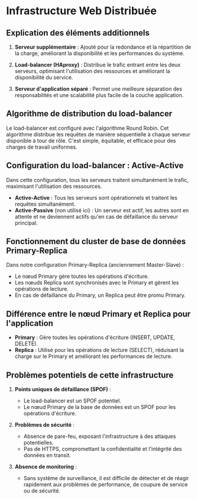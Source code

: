 # Infrastructure Web Distribuée

## Explication des éléments additionnels

1. **Serveur supplémentaire** : Ajouté pour la redondance et la répartition de la charge, améliorant la disponibilité et les performances du système.

2. **Load-balancer (HAproxy)** : Distribue le trafic entrant entre les deux serveurs, optimisant l'utilisation des ressources et améliorant la disponibilité du service.

3. **Serveur d'application séparé** : Permet une meilleure séparation des responsabilités et une scalabilité plus facile de la couche application.

## Algorithme de distribution du load-balancer

Le load-balancer est configuré avec l'algorithme Round Robin. Cet algorithme distribue les requêtes de manière séquentielle à chaque serveur disponible à tour de rôle. C'est simple, équitable, et efficace pour des charges de travail uniformes.

## Configuration du load-balancer : Active-Active

Dans cette configuration, tous les serveurs traitent simultanément le trafic, maximisant l'utilisation des ressources.

- **Active-Active** : Tous les serveurs sont opérationnels et traitent les requêtes simultanément.
- **Active-Passive** (non utilisé ici) : Un serveur est actif, les autres sont en attente et ne deviennent actifs qu'en cas de défaillance du serveur principal.

## Fonctionnement du cluster de base de données Primary-Replica

Dans notre configuration Primary-Replica (anciennement Master-Slave) :

- Le nœud Primary gère toutes les opérations d'écriture.
- Les nœuds Replica sont synchronisés avec le Primary et gèrent les opérations de lecture.
- En cas de défaillance du Primary, un Replica peut être promu Primary.

## Différence entre le nœud Primary et Replica pour l'application

- **Primary** : Gère toutes les opérations d'écriture (INSERT, UPDATE, DELETE).
- **Replica** : Utilisé pour les opérations de lecture (SELECT), réduisant la charge sur le Primary et améliorant les performances de lecture.

## Problèmes potentiels de cette infrastructure

1. **Points uniques de défaillance (SPOF)** :

   - Le load-balancer est un SPOF potentiel.
   - Le nœud Primary de la base de données est un SPOF pour les opérations d'écriture.

2. **Problèmes de sécurité** :

   - Absence de pare-feu, exposant l'infrastructure à des attaques potentielles.
   - Pas de HTTPS, compromettant la confidentialité et l'intégrité des données en transit.

3. **Absence de monitoring** :
   - Sans système de surveillance, il est difficile de détecter et de réagir rapidement aux problèmes de performance, de coupure de service ou de sécurité.
